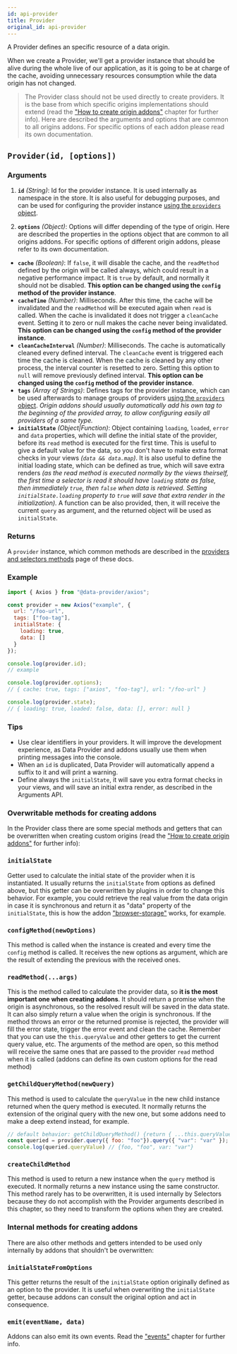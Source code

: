 ```yaml
---
id: api-provider
title: Provider
original_id: api-provider
---
```


A Provider defines an specific resource of a data origin.

When we create a Provider, we'll get a provider instance that should be alive during the whole live of our application, as it is going to be at charge of the cache, avoiding unnecessary resources consumption while the data origin has not changed.

> The Provider class should not be used directly to create providers. It is the base from which specific origins implementations should extend (read the ["How to create origin addons"](addons-creating-origin-addons.md) chapter for further info). Here are described the arguments and options that are common to all origins addons. For specific options of each addon please read its own documentation.

## `Provider(id, [options])`

### Arguments

1. __`id`__ _(String)_: Id for the provider instance. It is used internally as namespace in the store. It is also useful for debugging purposes, and can be used for configuring the provider instance [using the `providers` object](api-providers.md).

2. __`options`__ _(Object)_: Options will differ depending of the type of origin. Here are described the properties in the options object that are common to all origins addons. For specific options of different origin addons, please refer to its own documentation.
  * __`cache`__ _(Boolean)_: If `false`, it will disable the cache, and the `readMethod` defined by the origin will be called always, which could result in a negative performance impact. It is `true` by default, and normally it should not be disabled. __This option can be changed using the `config` method of the provider instance__.
  * __`cacheTime`__ _(Number)_: Milliseconds. After this time, the cache will be invalidated and the `readMethod` will be executed again when `read` is called. When the cache is invalidated it does not trigger a `cleanCache` event. Setting it to zero or null makes the cache never being invalidated. __This option can be changed using the `config` method of the provider instance__.
  * __`cleanCacheInterval`__ _(Number)_: Milliseconds. The cache is automatically cleaned every defined interval. The `cleanCache` event is triggered each time the cache is cleaned. When the cache is cleaned by any other process, the interval counter is resetted to zero. Setting this option to `null` will remove previously defined interval. __This option can be changed using the `config` method of the provider instance__.
  * __`tags`__ _(Array of Strings)_: Defines tags for the provider instance, which can be used afterwards to manage groups of providers [using the `providers` object](api-providers.md). _Origin addons should usually automatically add his own tag to the beginning of the provided array, to allow configuring easily all providers of a same type._
  * __`initialState`__ _(Object|Function)_: Object containing `loading`, `loaded`, `error` and `data` properties, which will define the initial state of the provider, before its `read` method is executed for the first time. This is useful to give a default value for the data, so you don't have to make extra format checks in your views _(`data && data.map`)_. It is also useful to define the initial loading state, which can be defined as true, which will save extra renders _(as the read method is executed normally by the views theirself, the first time a selector is read it should have `loading` state as false, then immediately `true`, then `false` when data is retrieved. Setting `initialState.loading` property to `true` will save that extra render in the initialization)._ A function can be also provided, then, it will receive the current `query` as argument, and the returned object will be used as `initialState`.

### Returns

A `provider` instance, which common methods are described in the [providers and selectors methods](api-providers-and-selectors-methods.md) page of these docs.

### Example

```javascript
import { Axios } from "@data-provider/axios";

const provider = new Axios("example", {
  url: "/foo-url",
  tags: ["foo-tag"],
  initialState: {
    loading: true,
    data: []
  }
});

console.log(provider.id);
// example

console.log(provider.options);
// { cache: true, tags: ["axios", "foo-tag"], url: "/foo-url" }

console.log(provider.state);
// { loading: true, loaded: false, data: [], error: null }

```

### Tips

* Use clear identifiers in your providers. It will improve the development experience, as Data Provider and addons usually use them when printing messages into the console.
* When an `id` is duplicated, Data Provider will automatically append a suffix to it and will print a warning.
* Define always the `initialState`, it will save you extra format checks in your views, and will save an initial extra render, as described in the Arguments API.

### Overwritable methods for creating addons

In the Provider class there are some special methods and getters that can be overwritten when creating custom origins (read the ["How to create origin addons"](addons-creating-origin-addons.md) for further info):

### `initialState`

Getter used to calculate the initial state of the provider when it is instantiated. It usually returns the `initialState` from options as defined above, but this getter can be overwritten by plugins in order to change this behavior. For example, you could retrieve the real value from the data origin in case it is synchronous and return it as "data" property of the `initialState`, this is how the addon ["browser-storage"](https://github.com/data-provider/browser-storage) works, for example.

### `configMethod(newOptions)`

This method is called when the instance is created and every time the `config` method is called. It receives the new options as argument, which are the result of extending the previous with the received ones.

### `readMethod(...args)`

This is the method called to calculate the provider data, so __it is the most important one when creating addons__. It should return a promise when the origin is asynchronous, so the resolved result will be saved in the data state. It can also simply return a value when the origin is synchronous. If the method throws an error or the returned promise is rejected, the provider will fill the error state, trigger the error event and clean the cache.
Remember that you can use the `this.queryValue` and other getters to get the current query value, etc. The arguments of the method are open, so this method will receive the same ones that are passed to the provider `read` method when it is called (addons can define its own custom options for the read method)

### `getChildQueryMethod(newQuery)`

This method is used to calculate the `queryValue` in the new child instance returned when the query method is executed. It normally returns the extension of the original query with the new one, but some addons need to make a deep extend instead, for example.

```javascript
// default behavior: getChildQueryMethod() {return { ...this.queryValue, ...query };}
const queried = provider.query({ foo: "foo"}).query({ "var": "var" });
console.log(queried.queryValue) // {foo, "foo", var: "var"}
```

### `createChildMethod`

This method is used to return a new instance when the `query` method is executed. It normally returns a new instance using the same constructor. This method rarely has to be overwritten, it is used internally by Selectors because they do not accomplish with the Provider arguments described in this chapter, so they need to transform the options when they are created.

### Internal methods for creating addons

There are also other methods and getters intended to be used only internally by addons that shouldn't be overwritten:

### `initialStateFromOptions`

This getter returns the result of the `initialState` option originally defined as an option to the provider. It is useful when overwriting the `initialState` getter, because addons can consult the original option and act in consequence.

### `emit(eventName, data)`

Addons can also emit its own events. Read the ["events"](api-events.md) chapter for further info.


